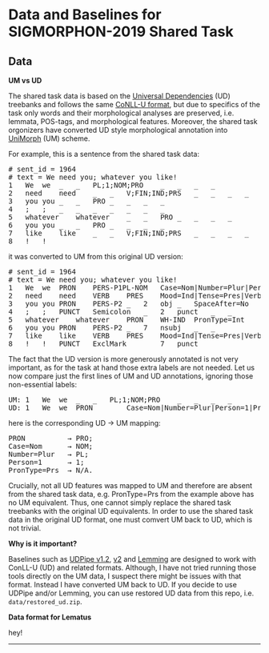 # Data and Baselines for SIGMORPHON-2019 Shared Task

## Data

**UM vs UD**

The shared task data is based on the [Universal Dependencies](https://universaldependencies.org/) (UD) treebanks and follows the same [CoNLL-U format](https://universaldependencies.org/format.html), but due to specifics of the task only words and their morphological analyses are preserved, i.e. lemmata, POS-tags, and morphological features.
Moreover, the shared task orgonizers have converted UD style morphological annotation into [UniMorph](http://unimorph.org/) (UM) scheme.

For example, this is a sentence from the shared task data:
<pre>
# sent_id = 1964
# text = We need you; whatever you like!
1	We	we	_	_	PL;1;NOM;PRO	_	_	_	_
2	need	need	_	_	V;FIN;IND;PRS	_	_	_	_
3	you	you	_	_	PRO	_	_	_	_
4	;	;	_	_	_	_	_	_	_
5	whatever	whatever	_	_	PRO	_	_	_	_
6	you	you	_	_	PRO	_	_	_	_
7	like	like	_	_	V;FIN;IND;PRS	_	_	_	_
8	!	!	_	_	_	_	_	_	_
</pre>

it was converted to UM from this original UD version:
<pre>
# sent_id = 1964
# text = We need you; whatever you like!
1	We	we	PRON	PERS-P1PL-NOM	Case=Nom|Number=Plur|Person=1|PronType=Prs	2	nsubj	_	_
2	need	need	VERB	PRES	Mood=Ind|Tense=Pres|VerbForm=Fin	0	root	_	_
3	you	you	PRON	PERS-P2	_	2	obj	_	SpaceAfter=No
4	;	;	PUNCT	Semicolon	_	2	punct	_	_
5	whatever	whatever	PRON	WH-IND	PronType=Int	7	obj	_	_
6	you	you	PRON	PERS-P2	_	7	nsubj	_	_
7	like	like	VERB	PRES	Mood=Ind|Tense=Pres|VerbForm=Fin	2	advcl	_	SpaceAfter=No
8	!	!	PUNCT	ExclMark	_	7	punct	_	_
</pre>

The fact that the UD version is more generously annotated is not very important, as for the task at hand those extra labels are not needed.
Let us now compare just the first lines of UM and UD annotations, ignoring those non-essential labels:
<pre>
UM: 1	We	we	_	_	PL;1;NOM;PRO	_	_	_	_
UD: 1	We	we	PRON	_	Case=Nom|Number=Plur|Person=1|PronType=Prs	_	_	_	_
</pre>
here is the corresponding UD &#8594; UM mapping:
<pre>
PRON          → PRO;
Case=Nom      → NOM;
Number=Plur   → PL;
Person=1      → 1;
PronType=Prs  → N/A.
</pre>
Crucially, not all UD features was mapped to UM and therefore are absent from the shared task data, e.g. PronType=Prs from the example above has no UM equivalent.
Thus, one cannot simply replace the shared task treebanks with the original UD equivalents.
In order to use the shared task data in the original UD format, one must comvert UM back to UD, which is not trivial.

**Why is it important?**

Baselines such as [UDPipe v1.2](https://github.com/ufal/udpipe), [v2](https://github.com/CoNLL-UD-2018/UDPipe-Future) and [Lemming](https://github.com/lwolfsonkin/lemmingatize) are designed to work with ConLL-U (UD) and related formats.
Although, I have not tried running those tools directly on the UM data, I suspect there might be issues with that format.
Instead I have converted UM back to UD. If you decide to use UDPipe and/or Lemming, you can use restored UD data from this repo, i.e. `data/restored_ud.zip`.


**Data format for Lematus**

hey!


<hr>

